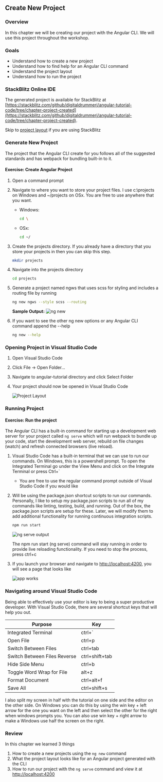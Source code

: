 ## Create New Project

### Overview

In this chapter we will be creating our project with the Angular CLI.  We will use this project throughout the workshop.

### Goals

* Understand how to create a new project
* Understand how to find help for an Angular CLI command
* Understand the project layout
* Understand how to run the project

### StackBlitz Online IDE

The generated project is available for StackBlitz at [https://stackblitz.com/github/digitaldrummerj/angular-tutorial-code/tree/chapter-project-created](https://stackblitz.com/github/digitaldrummerj/angular-tutorial-code/tree/chapter-project-created).

<div class="alert alert-danger" role="alert">Skip to <a href='#chapter3.4'>project layout</a> if you are using StackBlitz</div>

### Generate New Project

The project that the Angular CLI create for you follows all of the suggested standards and has webpack for bundling built-in to it.

<h4 class="exercise-start">
    <b>Exercise</b>: Create Angular Project
</h4>

1. Open a command prompt
1. Navigate to where you want to store your project files.  I use c:\projects on Windows and ~/projects on OSx.  You are free to use anywhere that you want.

    * Windows:

        ```bash
        cd \
        ```
    * OSx:

        ```bash
        cd ~/
        ```

1. Create the projects directory.  If you already have a directory that you store your projects in then you can skip this step.

    ```bash
    mkdir projects
    ```

1. Navigate into the projects directory

    ```bash
    cd projects
    ```

1. Generate a project named ngws that uses scss for styling and includes a routing file by running

    ```bash
    ng new ngws --style scss --routing
    ```

    **Sample Output:**
    ![ng new](images/ng-new.png)

1. If you want to see the other ng new options or any Angular CLI command append the --help

    ```bash
    ng new --help
    ```

<div class="exercise-end"></div>

### Opening Project in Visual Studio Code

1. Open Visual Studio Code
1. Click File -> Open Folder...
1. Navigate to angular-tutorial directory and click Select Folder
1. Your project should now be opened in Visual Studio Code

    ![Project Layout](images/project-layout.png)

### Running Project

<h4 class="exercise-start">
    <b>Exercise</b>: Run the project
</h4>

The Angular CLI has a built-in command for starting up a development web server for your project called `ng serve` which will run webpack to bundle up your code, start the development web server, rebuild on file changes (watch) and refresh connected browsers (live reload).

1. Visual Studio Code has a built-in terminal that we can use to run our commands.  On Windows, this is a powershell prompt.  To open the Integrated Terminal go under the View Menu and click on the Integrate Terminal or press Ctrl+`
    * You are free to use the regular command prompt outside of Visual Studio Code if you would like
1. Will be using the package.json shortcut scripts to run our commands.  Personally, I like to setup my package.json scripts to run all of my commands like linting, testing, build, and running.  Out of the box, the package.json scripts are setup for these.  Later, we will modify them to add additional functionality for running continuous integration scripts.

    ```bash
    npm run start
    ```

    ![ng serve output](images/ng-serve.png)

    <div class="alert alert-info" role="alert">The npm run start (ng serve) command will stay running in order to provide live reloading functionality.  If you need to stop the process, press ctrl+c</div>

1. If you launch your browser and navigate to [http://localhost:4200](http://localhost:4200), you will see a page that looks like

    ![app works](images/appworks.png)

<div class="exercise-end"></div>

### Navigating around Visual Studio Code

Being able to effectively use your editor is key to being a super productive developer.  With Visual Studio Code, there are several shortcut keys that will help you out.

| Purpose | Key |
| ---- | ---- |
| Integrated Terminal | ctrl+` |
| Open File | ctrl+p |
| Switch Between Files | ctrl+tab |
| Switch Between Files Reverse | ctrl+shift+tab |
| Hide Side Menu | ctrl+b |
| Toggle Word Wrap for File  | alt+z |
| Format Document | ctrl+alt+f |
| Save All | ctrl+shift+s |

<div class="alert alert-info" role="alert"> I also split my screen in half with the tutorial on one side and the editor on the other side.  On Windows you can do this by using the win key + left arrow for the one you want on the left and then select the other for the right when windows prompts you.  You can also use win key + right arrow to make a Windows use half the screen on the right.</div>

### Review

In this chapter we learned 3 things

1. How to create a new projects using the `ng new` command
1. What the project layout looks like for an Angular project generated with the CLI
1. How to run our project with the `ng serve` command and view it at [http://localhost:4200](http://localhost:4200)
